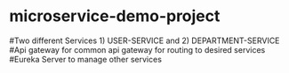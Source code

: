# microservice-demo-project

#Two different Services 1) USER-SERVICE and 2) DEPARTMENT-SERVICE
#Api gateway for common api gateway for routing to desired services 
#Eureka Server to manage other services
